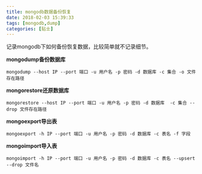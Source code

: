 ```yaml
---
title: mongodb数据备份恢复
date: 2018-02-03 15:39:33
tags: [mongodb,dump]
categories: [贴士]
---
```


记录mongodb下如何备份恢复数据，比较简单就不记录细节。<!--more-->

**mongodump备份数据库**

```shell
mongodump --host IP --port 端口 -u 用户名 -p 密码 -d 数据库 -c 集合 -o 文件存在路径 
```

**mongorestore还原数据库**

```shell
mongorestore --host IP --port 端口 -u 用户名 -p 密码 -d 数据库  -c 集合 --drop 文件存在路径
```

**mongoexport导出表**

```shell
mongoexport -h IP --port 端口 -u 用户名 -p 密码 -d 数据库 -c 表名 -f 字段
```

**mongoimport导入表**

```shell
mongoimport -h IP --port 端口 -u 用户名 -p 密码 -d 数据库 -c 表名 --upsert --drop 文件名
```

